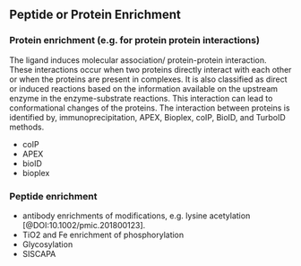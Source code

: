 ## Peptide or Protein Enrichment

### Protein enrichment (e.g. for protein protein interactions)
The ligand induces molecular association/ protein-protein interaction. These interactions occur when two proteins directly interact with each other or when the proteins are present in complexes. It is also classified as direct or induced reactions based on the information available on the upstream enzyme in the enzyme-substrate reactions. This interaction can lead to conformational changes of the proteins. The interaction between proteins is identified by, immunoprecipitation, APEX, Bioplex, coIP, BioID, and TurboID methods.
* coIP
* APEX
* bioID
* bioplex


### Peptide enrichment 
* antibody enrichments of modifications, e.g. lysine acetylation [@DOI:10.1002/pmic.201800123].
* TiO2 and Fe enrichment of phosphorylation
* Glycosylation
* SISCAPA

